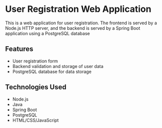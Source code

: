 # User Registration Web Application

This is a web application for user registration. The frontend is served by a Node.js HTTP server, and the backend is served by a Spring Boot application using a PostgreSQL database

## Features

- User registration form
- Backend validation and storage of user data
- PostgreSQL database for data storage

## Technologies Used

- Node.js
- Java
- Spring Boot
- PostgreSQL
- HTML/CSS/JavaScript
